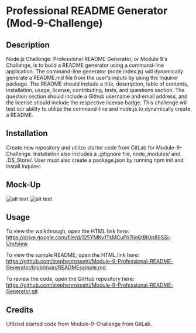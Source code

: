 # Professional README Generator (Mod-9-Challenge)

## Description

Node.js Challenge: Professional README Generator, or Module 9's Challenge, is to build a README generator using a command-line application. The command-line generator (node index.js) will dynamically generate a README.md file from the user's inputs by using the Inquirer package. The README should include a title, description, table of contents, installation, usage, license, contributing, tests, and questions section. The question section should include a Github username and email address, and the license should include the respective license badge. This challenge will test our ability to utilize the command-line and node.js to dynamically create a README.

## Installation

Create new repository and utilize starter code from GitLab for Module-9-Challenge. Installation also includes a .gitignore file, node_modules/ and .DS_Store/. User must also create a package.json by running npm init and install Inquirer.

## Mock-Up

![alt text](https://github.com/stephenrossetti/Module-9-Challenge/blob/main/assets/MockUp1.png)
![alt text](https://github.com/stephenrossetti/Module-9-Challenge/blob/main/assets/MockUp2.png)

## Usage

To view the walkthrough, open the HTML link here: https://drive.google.com/file/d/125YMKv1TsMCuFh7ljg6tBIUp89SSi-Um/view.

To view the sample README, open the HTML link here: https://github.com/stephenrossetti/Module-9-Professional-README-Generator/blob/main/READMEsample.md.

To review the code, open the GitHub repository here: https://github.com/stephenrossetti/Module-9-Professional-README-Generator.git.

## Credits

Utilzied started code from Module-9-Challenge from GitLab.
